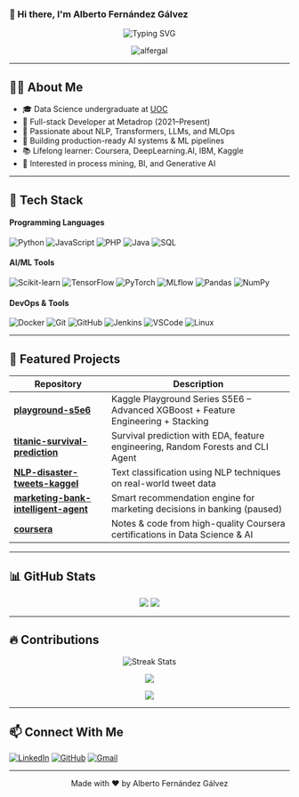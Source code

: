 ### 👋 Hi there, I'm Alberto Fernández Gálvez

<p align="center">
  <img src="https://readme-typing-svg.herokuapp.com?font=Fira+Code&duration=3000&pause=1000&center=true&vCenter=true&width=435&lines=Aspiring+Data+Scientist;Machine+Learning+%7C+AI+%7C+NLP+%7C+LLMs;Kaggle+Competitor+%7C+Full-time+Learner" alt="Typing SVG" />
</p>

<p align="center">
  <img src="https://komarev.com/ghpvc/?username=alfergal&label=Profile%20views&color=0e75b6&style=flat" alt="alfergal" />
</p>

---

## 👨‍💻 About Me

- 🎓 Data Science undergraduate at [UOC](https://www.uoc.edu/)
- 💼 Full-stack Developer at Metadrop (2021–Present)
- 🤖 Passionate about NLP, Transformers, LLMs, and MLOps
- 🚀 Building production-ready AI systems & ML pipelines
- 📚 Lifelong learner: Coursera, DeepLearning.AI, IBM, Kaggle
- 🧠 Interested in process mining, BI, and Generative AI

---

## 🔨 Tech Stack

#### Programming Languages
![Python](https://img.shields.io/badge/-Python-000?&logo=python)
![JavaScript](https://img.shields.io/badge/-JavaScript-000?&logo=javascript)
![PHP](https://img.shields.io/badge/-PHP-000?&logo=php)
![Java](https://img.shields.io/badge/-Java-000?&logo=java)
![SQL](https://img.shields.io/badge/-SQL-000?&logo=mysql)

#### AI/ML Tools
![Scikit-learn](https://img.shields.io/badge/-Sklearn-000?&logo=scikit-learn)
![TensorFlow](https://img.shields.io/badge/-TensorFlow-000?&logo=tensorflow)
![PyTorch](https://img.shields.io/badge/-PyTorch-000?&logo=pytorch)
![MLflow](https://img.shields.io/badge/-MLflow-000)
![Pandas](https://img.shields.io/badge/-Pandas-000?&logo=pandas)
![NumPy](https://img.shields.io/badge/-NumPy-000?&logo=numpy)

#### DevOps & Tools
![Docker](https://img.shields.io/badge/-Docker-000?&logo=docker)
![Git](https://img.shields.io/badge/-Git-000?&logo=git)
![GitHub](https://img.shields.io/badge/-GitHub-000?&logo=github)
![Jenkins](https://img.shields.io/badge/-Jenkins-000?&logo=jenkins)
![VSCode](https://img.shields.io/badge/-VSCode-000?&logo=visualstudiocode)
![Linux](https://img.shields.io/badge/-Linux-000?&logo=linux)

---

## 📂 Featured Projects

| Repository | Description |
|------------|-------------|
| [**playground-s5e6**](https://github.com/alfergal/playground-s5e6) | Kaggle Playground Series S5E6 – Advanced XGBoost + Feature Engineering + Stacking |
| [**titanic-survival-prediction**](https://github.com/alfergal/titanic-survival-prediction) | Survival prediction with EDA, feature engineering, Random Forests and CLI Agent |
| [**NLP-disaster-tweets-kaggel**](https://github.com/alfergal/NLP-disaster-tweets-kaggel) | Text classification using NLP techniques on real-world tweet data |
| [**marketing-bank-intelligent-agent**](https://github.com/alfergal/marketing-bank-intelligent-agent) | Smart recommendation engine for marketing decisions in banking (paused) |
| [**coursera**](https://github.com/alfergal/coursera) | Notes & code from high-quality Coursera certifications in Data Science & AI |

---

## 📊 GitHub Stats

<p align="center">
  <img src="https://github-readme-stats.vercel.app/api?username=alfergal&show_icons=true&theme=default" />
  <img src="https://github-readme-stats.vercel.app/api/top-langs/?username=alfergal&layout=compact&theme=default" />
</p>

---

## 🔥 Contributions

<p align="center">
  <img src="https://streak-stats.demolab.com?user=alfergal&theme=default" alt="Streak Stats" />
</p>

<p align="center">
  <img src="https://github-readme-activity-graph.vercel.app/graph?username=alfergal&theme=github" />
</p>

<p align="center">
  <img src="https://github-profile-trophy.vercel.app/?username=alfergal&theme=flat&no-frame=true" />
</p>

---

## 📫 Connect With Me

[![LinkedIn](https://img.shields.io/badge/LinkedIn-Alberto%20Fernández-blue?logo=linkedin)](https://www.linkedin.com/in/alberto-fernandez-galvez/)
[![GitHub](https://img.shields.io/badge/GitHub-alfergal-black?logo=github)](https://github.com/alfergal)
[![Gmail](https://img.shields.io/badge/Gmail-albertofer1997@gmail.com-red?logo=gmail)](mailto:albertofer1997@gmail.com)

---

<p align="center">Made with ❤️ by Alberto Fernández Gálvez</p>
